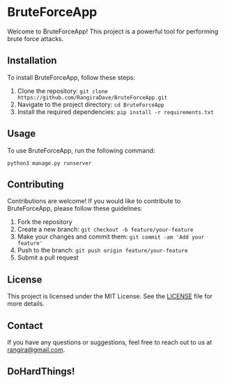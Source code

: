 # BruteForceApp

Welcome to BruteForceApp! This project is a powerful tool for performing brute force attacks.

## Installation

To install BruteForceApp, follow these steps:

1. Clone the repository: `git clone https://github.com/RangiraDave/BruteForceApp.git`
2. Navigate to the project directory: `cd BruteForceApp`
3. Install the required dependencies: `pip install -r requirements.txt`

## Usage

To use BruteForceApp, run the following command:

```
python3 manage.py runserver
```

## Contributing

Contributions are welcome! If you would like to contribute to BruteForceApp, please follow these guidelines:

1. Fork the repository
2. Create a new branch: `git checkout -b feature/your-feature`
3. Make your changes and commit them: `git commit -am 'Add your feature'`
4. Push to the branch: `git push origin feature/your-feature`
5. Submit a pull request

## License

This project is licensed under the MIT License. See the [LICENSE](LICENSE) file for more details.

## Contact

If you have any questions or suggestions, feel free to reach out to us at [rangira@gmail.com](mailto:rangiradev666@gmail.com).



## DoHardThings!